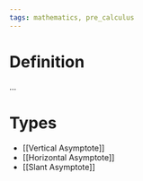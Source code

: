 ```yaml
---
tags: mathematics, pre_calculus
---
```


# Definition

...

# Types
- [[Vertical Asymptote]]
- [[Horizontal Asymptote]]
- [[Slant Asymptote]]

[^1]: [szprecalculus07042013.pdf](zotero://open-pdf/library/items/J3667KH4?page=316)